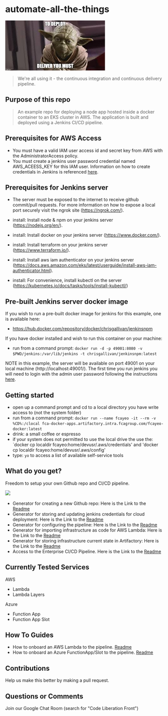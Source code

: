 
# automate-all-the-things
![](/images/yoda.jfif)

> We're all using it - the continuous integration and continuous delivery pipeline. 

## Purpose of this repo

> An example repo for deploying a node app hosted inside a docker container to an EKS cluster in AWS. The application is built and deployed using a Jenkins CI/CD pipeline.

## Prerequisites for AWS Access

- You must have a valid IAM user access id and secret key from AWS with the AdministratorAccess policy.
- You must create a jenkins user password credential named AWS_ACEESS_KEY for this IAM user. Information on how to create credentials in Jenkins is referenced [here](https://www.jenkins.io/doc/book/using/using-credentials/). 

## Prerequisites for Jenkins server

- The server must be exposed to the internet to receive github commit/pull requests. For more information on how to expose a local port securely visit the ngrok site (https://ngrok.com/).

- install: Install node & npm on your jenkins server (https://nodejs.org/en/).
- install: Install docker on your jenkins server (https://www.docker.com/).
- install: Install terraform  on your jenkins server (https://www.terraform.io/).
- install: Install aws iam authenticator on your jenkins server (https://docs.aws.amazon.com/eks/latest/userguide/install-aws-iam-authenticator.html).
- install: For convenience, install kubectl on the server (https://kubernetes.io/docs/tasks/tools/install-kubectl/)

## Pre-built Jenkins server docker image

If you wish to run a pre-built docker image for jenkins for this example, one is available here:

- https://hub.docker.com/repository/docker/chrisgallivan/jenkinsnpm

If you have docker installed and wish to run this container on your machine:

- run from a command prompt: `docker run -d -p 49001:8080 -v $PWD/jenkins:/var/lib/jenkins -t chrisgallivan/jenkinsnpm:latest`

NOTE in this example, the server will be available on port 49001 on your local machine (http://localhost:49001/).
The first time you run jenkins you will need to login with the admin user password following the instructions [here](https://www.jenkins.io/doc/book/installing/linux/#setup-wizard).

## Getting started
- open up a command prompt and cd to a local directory you have write access to (not the system folder)
- run from a command prompt: `docker run --name fcayeo -it --rm -v %CD%:/clocal fca-docker-apps.artifactory.intra.fcagroup.com/fcayeo-docker:latest`
- drink: a small coffee or espresso
- if your system does not permitted to use the local drive the use the: `docker cp localdir fcayeo:home/devusr/.aws/credentials' and 'docker cp localdir fcayeo:home/devusr/.aws/config'
- type: `yo` to access a list of available self-service tools 


## What do you get?

Freedom to setup your own Github repo and CI/CD pipeline. 

![](TimeforDevOps.jpg)

- Generator for creating a new Github repo: Here is the Link to the [Readme](https://github.intra.fcagroup.com/FCA-NIGHTS-WATCH/generator-create-github-repo/blob/master/README.md)
- Generator for storing and updating jenkins credentials for cloud deployment: Here is the Link to the [Readme](https://github.intra.fcagroup.com/FCA-NIGHTS-WATCH/generator-jenkins-creds/blob/master/README.md)
- Generator for configuring the pipeline: Here is the Link to the [Readme](https://github.intra.fcagroup.com/FCA-NIGHTS-WATCH/generator-pipeline-config/blob/master/README.md)
- Generator for importing infrastructure as code for AWS Lambda: Here is the Link to the [Readme](https://github.intra.fcagroup.com/FCA-NIGHTS-WATCH/generator-import-existing-lambda-state/blob/master/README.md)
- Generator for storing infrastructure current state in Artifactory: Here is the Link to the [Readme](https://github.intra.fcagroup.com/FCA-NIGHTS-WATCH/generator-terraform-state-init/blob/master/README.md)
- Access to the Enterprise CI/CD Pipeline. Here is the Link to the [Readme](README2.md)

## Currently Tested Services

AWS
- Lambda
- Lambda Layers

Azure
- Function App
- Function App Slot

## How To Guides
- How to onboard an AWS Lambda to the pipeline. [Readme](/examples/onboard_aws_lambda.md)
- How to onboard an Azure FunctionApp/Slot to the pipeline. [Readme](/examples/onboard_azure_function_app.md)

## Contributions
Help us make this better by making a pull request.

## Questions or Comments
Join our Google Chat Room (search for "Code Liberation Front") 
